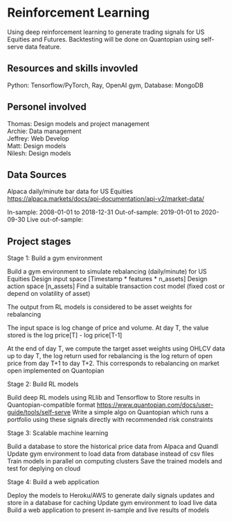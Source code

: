 # Reinforcement Learning 

Using deep reinforcement learning to generate trading signals for US Equities and Futures.
Backtesting will be done on Quantopian using self-serve data feature. 


## Resources and skills invovled 


Python: Tensorflow/PyTorch, Ray, OpenAI gym, 
Database: MongoDB 

## Personel involved 
Thomas: Design models and project management  
Archie: Data management  
Jeffrey: Web Develop  
Matt: Design models  
Nilesh: Design models  


## Data Sources 

Alpaca daily/minute bar data for US Equities 
https://alpaca.markets/docs/api-documentation/api-v2/market-data/

In-sample: 2008-01-01 to 2018-12-31
Out-of-sample: 2019-01-01 to 2020-09-30
Live out-of-sample: 


## Project stages 

Stage 1: Build a gym environment 

Build a gym environment to simulate rebalancing (daily/minute) for US Equities 
Design input space [Timestamp * features * n_assets] 
Design action space [n_assets] 
Find a suitable transaction cost model (fixed cost or depend on volatility of asset) 

The output from RL models is considered to be asset weights for rebalancing

The input space is log change of price and volume. 
At day T, the value stored is the log price[T] - log price[T-1] 


At the end of day T, we compute the target asset weights using OHLCV data up to day T,
the log return used for rebalancing is the log return of open price from day T+1 to day T+2. 
This corresponds to rebalancing on market open implemented on Quantopian 



Stage 2: Build RL models 

Build deep RL models using RLlib and Tensorflow to 
Store results in Quantopian-compatible format https://www.quantopian.com/docs/user-guide/tools/self-serve
Write a simple algo on Quantopian which runs a portfolio using these signals directly with recommended risk constraints 


Stage 3: Scalable machine learning 

Build a database to store the historical price data from Alpaca and Quandl
Update gym environment to load data from database instead of csv files
Train models in parallel on computing clusters
Save the trained models and test for deplying on cloud 

Stage 4: Build a web application 

Deploy the models to Heroku/AWS to generate daily signals updates and store in a database for caching
Update gym environment to load live data 
Build a web application to present in-sample and live results of models
